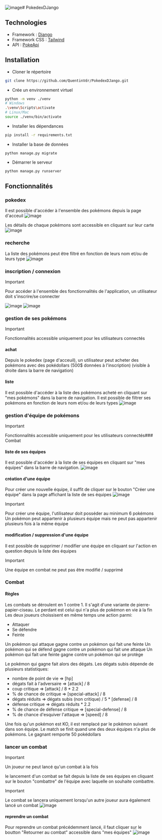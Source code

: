 ![image](https://github.com/QuentinVdr/PokedexDJango/assets/93726221/b4d7b6ab-4b5c-4a36-9e1f-e0a546bcdb6d)# PokedexDJango

## Technologies
- Framework : [Django](https://www.djangoproject.com/)
- Framework CSS : [Tailwind](https://tailwindcss.com/)
- API : [PokeApi](https://pokeapi.co/)

## Installation
- Cloner le répertoire 
```bash
git clone https://github.com/QuentinVdr/PokedexDJango.git
```
- Crée un environnement virtuel
```bash
python -m venv ./venv
# Windows
.\venv\Scripts\activate
# Linux/Mac
source ./venv/bin/activate
```
- Installer les dépendances
```bash
pip install -r requirements.txt
```

- Installer la base de données
```
python manage.py migrate
```


- Démarrer le serveur
```bash
python manage.py runserver
```

## Fonctionnalités
### pokedex
Il est possible d'accéder à l'ensemble des pokémons depuis la page d'acceuil
![image](https://github.com/QuentinVdr/PokedexDJango/assets/93726221/6c2e22dc-d735-47e6-ba79-5f0015b07e77)

Les détails de chaque pokémons sont accessible en cliquant sur leur carte
![image](https://github.com/QuentinVdr/PokedexDJango/assets/93726221/b73d6c3a-04af-4d2b-a3b0-a769ec16f1c6)

### recherche
La liste des pokémons peut être filtré en fonction de leurs nom et/ou de leurs type
![image](https://github.com/QuentinVdr/PokedexDJango/assets/93726221/8a100f5f-c51a-4dcf-a0a4-f14e85bd43f0)

### inscription / connexion
> [!IMPORTANT]
> Pour accéder à l'ensemble des fonctionnalités de l'application, un utilisateur doit s'inscrire/se connecter

![image](https://github.com/QuentinVdr/PokedexDJango/assets/93726221/475eb672-5686-4a69-bac1-8c5c91d62114)
![image](https://github.com/QuentinVdr/PokedexDJango/assets/93726221/dfab7762-2405-47f4-a26c-5a895ca109f0)

### gestion de ses pokémons
> [!IMPORTANT]
> Fonctionnalités accessible uniquement pour les utilisateurs connectés

#### achat
Depuis le pokedex (page d'acceuil), un utilisateur peut acheter des pokémons avec des pokédollars (500$ données à l'inscription) (visible à droite dans la barre de navigation)

#### liste
Il est possible d'accéder à la liste des pokémons acheté en cliquant sur "mes pokémons" dans la barre de navigation. Il est possible de filtrer ses pokémons en fonction de leurs nom et/ou de leurs types
![image](https://github.com/QuentinVdr/PokedexDJango/assets/93726221/63bbeb89-294b-4dd7-8649-7dc80a6e71d4)


### gestion d'équipe de pokémons
> [!IMPORTANT]
> Fonctionnalités accessible uniquement pour les utilisateurs connectés### Combat

#### liste de ses équipes
Il est possible d'accéder à la liste de ses équipes en cliquant sur "mes équipes" dans la barre de navigation. 
![image](https://github.com/QuentinVdr/PokedexDJango/assets/93726221/d40b4a45-dbc6-4e2f-89a8-81a9c9c7db87)

#### création d'une équipe
Pour créer une nouvelle équipe, il suffit de cliquer sur le bouton "Créer une équipe" dans la page affichant la liste de ses équipes
![image](https://github.com/QuentinVdr/PokedexDJango/assets/93726221/937e1523-372f-4eeb-ab34-ea45ece41c14)

> [!IMPORTANT]
> Pour créer une équipe, l'utilisateur doit posséder au minimum 6 pokémons
> Un pokémon peut appartenir à plusieurs équipe mais ne peut pas appartenir plusieurs fois à la même équipe

#### modification / suppression d'une équipe
Il est possible de supprimer / modifier une équipe en cliquant sur l'action en question depuis la liste des équipes
> [!IMPORTANT]
> Une équipe en combat ne peut pas être modifié / supprimé

### Combat

#### Règles
Les combats se déroulent en 1 contre 1. Il s'agit d'une variante de pierre-papier-ciseau. Le perdant est celui qui n'a plus de pokémon en vie à la fin
Les deux joueurs choissisent en même temps une action parmi: 
  - Attaquer
  - Se défendre
  - Feinte

Un pokémon qui attaque gagne contre un pokémon qui fait une feinte
Un pokémon qui se défend gagne contre un pokémon qui fait une attaque
Un pokémon qui fait une feinte gagne contre un pokémon qui se protège

Le pokémon qui gagne fait alors des dégats. Les dégats subis dépende de plusieurs statistiques:
- nombre de point de vie => [hp]
- dégats fait à l'adversaire => [attack] / 8
- coup critique => [attack] / 8 * 2.2
-  % de chance de critique => [special-attack] / 8
- dégats réduits => dégats subis (non critique) / 5 * [defense] / 8
- défense critique => dégats réduits * 2.2
- % de chance de défense critique => [special-defense] / 8
- % de chance d'esquiver l'attaque => [speed] / 8

Une fois qu'un pokémon est KO, il est remplacé par le pokémon suivant dans son équipe. Le match se finit quand une des deux équipes n'a plus de pokémons. Le gagnant remporte 50 pokédollars

### lancer un combat
> [!IMPORTANT]
> Un joueur ne peut lancé qu'un combat à la fois

le lancement d'un combat se fait depuis la liste de ses équipes en cliquant sur le bouton "combattre" de l'équipe avec laquelle on souhaite combattre.
> [!IMPORTANT]
> Le combat se lancera uniquement lorsqu'un autre joueur aura également lancé un combat
> ![image](https://github.com/QuentinVdr/PokedexDJango/assets/93726221/60ed0ed7-f55d-4ad2-bbb4-5f2c716730c4)

#### reprendre un combat
Pour reprendre un combat précédemment lancé, il faut cliquer sur le boutton "Retourner au combat" accessible dans "mes équipes"
![image](https://github.com/QuentinVdr/PokedexDJango/assets/93726221/688d9081-0c4e-4dc3-8592-d1be5afe3d7a)





